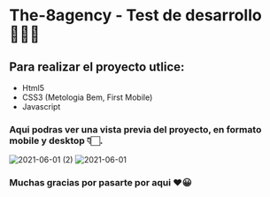 # The-8agency - Test de desarrollo 👨🏻‍💻
 
## Para realizar el proyecto utlice: 
  - Html5 
  - CSS3 (Metologia Bem, First Mobile)
  - Javascript 
  
### Aqui podras ver una vista previa del proyecto, en formato mobile y desktop 👇🏻. 

![2021-06-01 (2)](https://user-images.githubusercontent.com/46611601/120369308-7588cc00-c2e9-11eb-8577-6f099ad5c4bc.png)
![2021-06-01](https://user-images.githubusercontent.com/46611601/120369310-76b9f900-c2e9-11eb-8046-ca05488fd941.png)

### Muchas gracias por pasarte por aqui ❤😀
